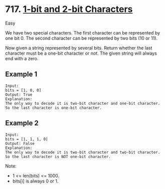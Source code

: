 # 717. [1-bit and 2-bit Characters](https://leetcode.com/problems/1-bit-and-2-bit-characters/)

Easy

We have two special characters. The first character can be represented by one bit 0. The second character can be represented by two bits (10 or 11).

Now given a string represented by several bits. Return whether the last character must be a one-bit character or not. The given string will always end with a zero.

## Example 1

```shell
Input: 
bits = [1, 0, 0]
Output: True
Explanation: 
The only way to decode it is two-bit character and one-bit character. So the last character is one-bit character.
```

## Example 2

```shell
Input: 
bits = [1, 1, 1, 0]
Output: False
Explanation: 
The only way to decode it is two-bit character and two-bit character. So the last character is NOT one-bit character.
```

Note:

- 1 <= len(bits) <= 1000.
- bits[i] is always 0 or 1.
